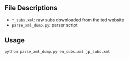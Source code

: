 
## File Descriptions

* `*_subs.xml`: raw subs downloaded from the ted website
* `parse_xml_dump.py`: parser script

## Usage

`python parse_xml_dump.py en_subs.xml jp_subs.xml`